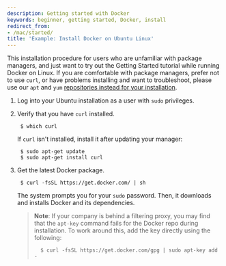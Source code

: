 ```yaml
---
description: Getting started with Docker
keywords: beginner, getting started, Docker, install
redirect_from:
- /mac/started/
title: 'Example: Install Docker on Ubuntu Linux'
---
```


This installation procedure for users who are unfamiliar with package
managers, and just want to try out the Getting Started tutorial while running Docker on Linux. If you are comfortable with package managers, prefer not to use
`curl`, or have problems installing and want to troubleshoot, please use our
`apt` and `yum` <a href="/engine/installation/"
target="_blank">repositories instead for your installation</a>.

1. Log into your Ubuntu installation as a user with `sudo` privileges.

2. Verify that you have `curl` installed.

        $ which curl

    If `curl` isn't installed, install it after updating your manager:

        $ sudo apt-get update
        $ sudo apt-get install curl

3. Get the latest Docker package.

        $ curl -fsSL https://get.docker.com/ | sh

    The system prompts you for your `sudo` password. Then, it downloads and
    installs Docker and its dependencies.

    >**Note**: If your company is behind a filtering proxy, you may find that the
    >`apt-key`
    >command fails for the Docker repo during installation. To work around this,
    >add the key directly using the following:
    >
    >       $ curl -fsSL https://get.docker.com/gpg | sudo apt-key add -